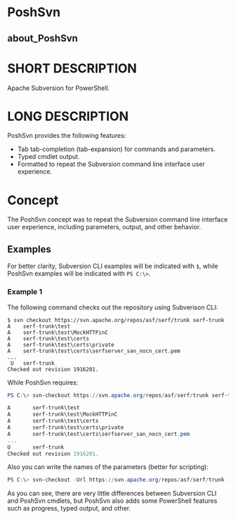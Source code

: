 # PoshSvn
## about_PoshSvn

# SHORT DESCRIPTION

Apache Subversion for PowerShell.

# LONG DESCRIPTION

PoshSvn provides the following features:

- Tab tab-completion (tab-expansion) for commands and parameters.
- Typed cmdlet output.
- Formatted to repeat the Subversion command line interface user experience.

# Concept

The PoshSvn concept was to repeat the Subversion command line interface user experience, including parameters, output, and other behavior.

## Examples

For better clarity, Subversion CLI examples will be indicated with `$`, while PoshSvn examples will be indicated with `PS C:\>`.

### Example 1

The following command checks out the repository using Subverison CLI:

```shell
$ svn checkout https://svn.apache.org/repos/asf/serf/trunk serf-trunk
A    serf-trunk\test
A    serf-trunk\test\MockHTTPinC
A    serf-trunk\test\certs
A    serf-trunk\test\certs\private
A    serf-trunk\test\certs\serfserver_san_nocn_cert.pem
...
 U   serf-trunk
Checked out revision 1916201.
```

While PoshSvn requires:

```powershell
PS C:\> svn-checkout https://svn.apache.org/repos/asf/serf/trunk serf-trunk

A       serf-trunk\test                                                                                             
A       serf-trunk\test\MockHTTPinC                                                                                 
A       serf-trunk\test\certs                                                                                       
A       serf-trunk\test\certs\private
A       serf-trunk\test\certs\serfserver_san_nocn_cert.pem
...
U       serf-trunk
Checked out revision 1916201.
```

Also you can write the names of the parameters (better for scripting):

```powershell
PS C:\> svn-checkout -Url https://svn.apache.org/repos/asf/serf/trunk -Path serf-trunk
```

As you can see, there are very little differences between Subversion CLI and PoshSvn cmdlets, but PoshSvn also adds some PowerShell features such as progress, typed output, and other. 
